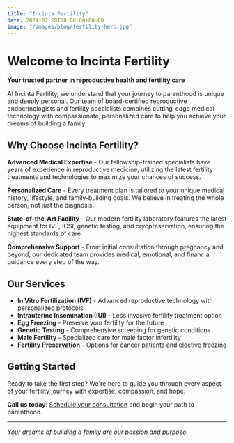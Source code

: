 ```yaml
---
title: "Incinta Fertility"
date: 2024-07-28T00:00:00+08:00
image: "/images/blog/fertility-hero.jpg"
---
```


# Welcome to Incinta Fertility

**Your trusted partner in reproductive health and fertility care**

At Incinta Fertility, we understand that your journey to parenthood is unique and deeply personal. Our team of board-certified reproductive endocrinologists and fertility specialists combines cutting-edge medical technology with compassionate, personalized care to help you achieve your dreams of building a family.

## Why Choose Incinta Fertility?

**Advanced Medical Expertise** - Our fellowship-trained specialists have years of experience in reproductive medicine, utilizing the latest fertility treatments and technologies to maximize your chances of success.

**Personalized Care** - Every treatment plan is tailored to your unique medical history, lifestyle, and family-building goals. We believe in treating the whole person, not just the diagnosis.

**State-of-the-Art Facility** - Our modern fertility laboratory features the latest equipment for IVF, ICSI, genetic testing, and cryopreservation, ensuring the highest standards of care.

**Comprehensive Support** - From initial consultation through pregnancy and beyond, our dedicated team provides medical, emotional, and financial guidance every step of the way.

## Our Services

- **In Vitro Fertilization (IVF)** - Advanced reproductive technology with personalized protocols
- **Intrauterine Insemination (IUI)** - Less invasive fertility treatment option  
- **Egg Freezing** - Preserve your fertility for the future
- **Genetic Testing** - Comprehensive screening for genetic conditions
- **Male Fertility** - Specialized care for male factor infertility
- **Fertility Preservation** - Options for cancer patients and elective freezing

## Getting Started

Ready to take the first step? We're here to guide you through every aspect of your fertility journey with expertise, compassion, and hope.

**Call us today**: [Schedule your consultation](/contact/) and begin your path to parenthood.

---

*Your dreams of building a family are our passion and purpose.*